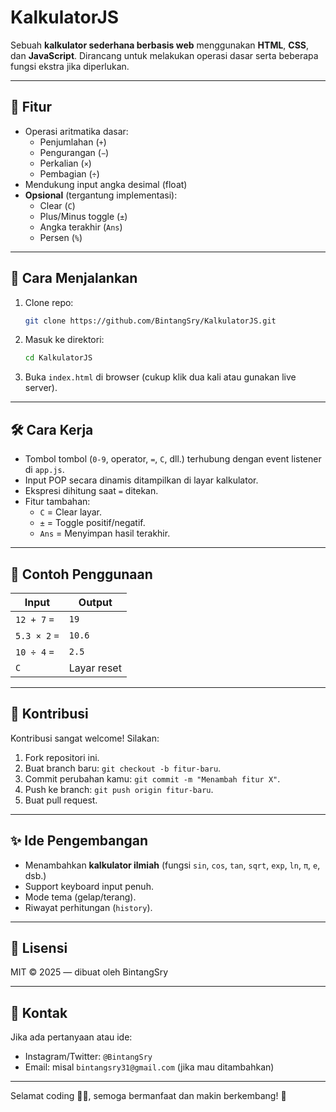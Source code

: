 
# KalkulatorJS

Sebuah **kalkulator sederhana berbasis web** menggunakan **HTML**, **CSS**, dan **JavaScript**. Dirancang untuk melakukan operasi dasar serta beberapa fungsi ekstra jika diperlukan.

---

## 🎯 Fitur

- Operasi aritmatika dasar:
  - Penjumlahan (`+`)
  - Pengurangan (`−`)
  - Perkalian (`×`)
  - Pembagian (`÷`)
- Mendukung input angka desimal (float)
- **Opsional** (tergantung implementasi):
  - Clear (`C`)
  - Plus/Minus toggle (`±`)
  - Angka terakhir (`Ans`)
  - Persen (`%`)

---

## 🚀 Cara Menjalankan

1. Clone repo:
   ```bash
   git clone https://github.com/BintangSry/KalkulatorJS.git
   ```
2. Masuk ke direktori:
   ```bash
   cd KalkulatorJS
   ```
3. Buka `index.html` di browser (cukup klik dua kali atau gunakan live server).

---

## 🛠️ Cara Kerja

- Tombol tombol (`0-9`, operator, `=`, `C`, dll.) terhubung dengan event listener di `app.js`.
- Input POP secara dinamis ditampilkan di layar kalkulator.
- Ekspresi dihitung saat `=` ditekan.
- Fitur tambahan:
  - `C` = Clear layar.
  - `±` = Toggle positif/negatif.
  - `Ans` = Menyimpan hasil terakhir.

---

## 🧪 Contoh Penggunaan

| Input         | Output |
|---------------|--------|
| `12 + 7` `=`  | `19`   |
| `5.3 × 2` `=` | `10.6` |
| `10 ÷ 4` `=`  | `2.5`  |
| `C`           | Layar reset |

---

## 🧩 Kontribusi

Kontribusi sangat welcome! Silakan:

1. Fork repositori ini.
2. Buat branch baru: `git checkout -b fitur-baru`.
3. Commit perubahan kamu: `git commit -m "Menambah fitur X"`.
4. Push ke branch: `git push origin fitur-baru`.
5. Buat pull request.

---

## ✨ Ide Pengembangan

- Menambahkan **kalkulator ilmiah** (fungsi `sin`, `cos`, `tan`, `sqrt`, `exp`, `ln`, `π`, `e`, dsb.)
- Support keyboard input penuh.
- Mode tema (gelap/terang).
- Riwayat perhitungan (`history`).

---

## 📄 Lisensi

MIT © 2025 — dibuat oleh BintangSry

---

## 📌 Kontak

Jika ada pertanyaan atau ide:
- Instagram/Twitter: `@BintangSry`  
- Email: misal `bintangsry31@gmail.com` (jika mau ditambahkan)

---

Selamat coding 🧑‍💻, semoga bermanfaat dan makin berkembang! 🚀
